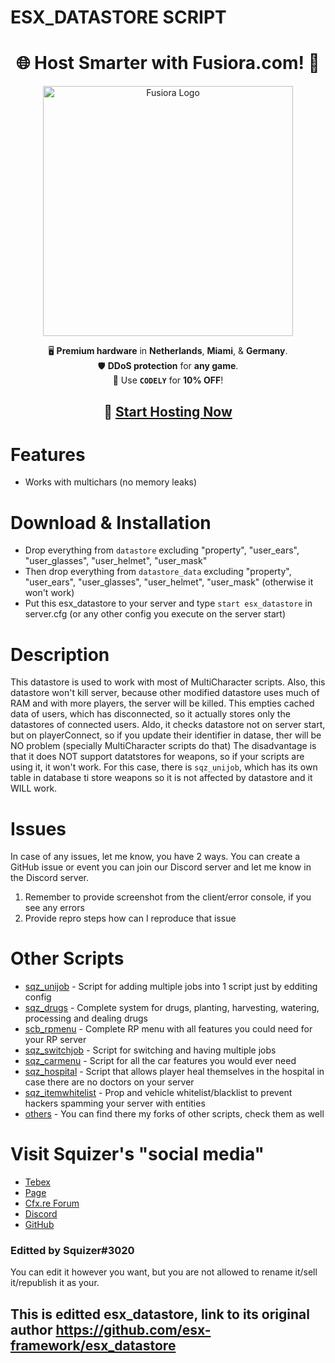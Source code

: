 # ESX_DATASTORE SCRIPT

<div align="center">

# 🌐 **Host Smarter with Fusiora.com!** 🚀  

<img src="https://fusiora.com/assets/img/branding/content/logo_white.svg" alt="Fusiora Logo" width="400">  

🖥️ **Premium hardware** in **Netherlands**, **Miami**, & **Germany**.  
🛡️ **DDoS protection** for **any game**.  
💸 Use **`CODELY`** for **10% OFF**!  

## 🔗 [**Start Hosting Now**](https://fusiora.com)  

</div>

# Features
- Works with multichars (no memory leaks)
# Download & Installation
 - Drop everything from `datastore` excluding "property", "user_ears", "user_glasses", "user_helmet", "user_mask"
 - Then drop everything from `datastore_data` excluding "property", "user_ears", "user_glasses", "user_helmet", "user_mask" (otherwise it won't work)
 - Put this esx_datastore to your server and type `start esx_datastore` in server.cfg (or any other config you execute on the server start)

# Description
This datastore is used to work with most of MultiCharacter scripts. Also, this datastore won't kill server, because other modified datastore uses much of RAM and with more players, the server will be killed. This empties cached data of users, which has disconnected, so it actually stores only the datastores of connected users. Aldo, it checks datastore not on server start, but on playerConnect, so if you update their identifier in datase, ther will be NO problem (specially MultiCharacter scripts do that)
The disadvantage is that it does NOT support datatstores for weapons, so if your scripts are using it, it won't work. For this case, there is `sqz_unijob`, which has its own table in database ti store weapons so it is not affected by datastore and it WILL work.

# Issues
In case of any issues, let me know, you have 2 ways. You can create a GitHub issue or event you can join our Discord server and let me know in the Discord server.
1) Remember to provide screenshot from the client/error console, if you see any errors
2) Provide repro steps how can I reproduce that issue

# Other Scripts
* [sqz_unijob](https://forum.cfx.re/t/esx-sqz-unijob-advanced-system-for-easy-adding-jobs/2100467) - Script for adding multiple jobs into 1 script just by edditing config
* [sqz_drugs](https://forum.cfx.re/t/esx-sqz-drugs-advanced-drug-system/2167691) - Complete system for drugs, planting, harvesting, watering, processing and dealing drugs
* [scb_rpmenu](https://forum.cfx.re/t/esx-scb-rpmenu-facilitates-all-works-player-menu-admin-menu/2110753) - Complete RP menu with all features you could need for your RP server
* [sqz_switchjob](https://github.com/czsquizer/switchjob) - Script for switching and having multiple jobs
* [sqz_carmenu](https://github.com/czsquizer/sqz_carmenu) - Script for all the car features you would ever need
* [sqz_hospital](https://github.com/czsquizer/sqz_hospital) - Script that allows player heal themselves in the hospital in case there are no doctors on your server
* [sqz_itemwhitelist](https://github.com/czsquizer/sqz_itemwhitelist) - Prop and vehicle whitelist/blacklist to prevent hackers spamming your server with entities
* [others](https://github.com/czsquizer?tab=repositories) - You can find there my forks of other scripts, check them as well

# Visit Squizer's "social media"
* [Tebex](https://sqz.tebex.io/)
* [Page](https://squizer.cz)
* [Cfx.re Forum](https://forum.cfx.re/u/squizer/)
* [Discord](https://discord.gg/FVXAu2F)
* [GitHub](https://github.com/czsquizer/)
### Editted by Squizer#3020

You can edit it however you want, but you are not allowed to rename it/sell it/republish it as your.


## This is editted esx_datastore, link to its original author https://github.com/esx-framework/esx_datastore
